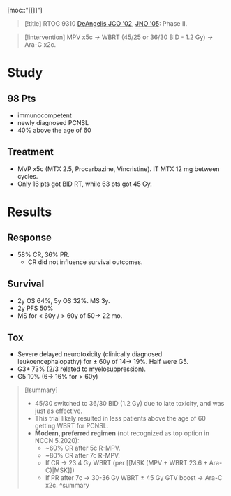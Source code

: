 [moc::"[[]]"]
>[!title]
> RTOG 9310 [DeAngelis JCO '02](http://ascopubs.org/doi/full/10.1200/JCO.2002.11.013), [JNO '05](https://link.springer.com/article/10.1007%2Fs11060-004-6596-9): Phase II.

>[!intervention]
> MPV x5c → WBRT (45/25 or 36/30 BID - 1.2 Gy) → Ara-C x2c.

# Study
## 98 Pts
- immunocompetent
- newly diagnosed PCNSL
- 40% above the age of 60

## Treatment
- MVP x5c (MTX 2.5, Procarbazine, Vincristine). IT MTX 12 mg between cycles. 
- Only 16 pts got BID RT, while 63 pts got 45 Gy.

# Results
## Response
- 58% CR, 36% PR.
	- CR did not influence survival outcomes.

## Survival
- 2y OS 64%, 5y OS 32%. MS 3y.
- 2y PFS 50%
- MS for < 60y / > 60y of 50→ 22 mo.

## Tox
- Severe delayed neurotoxicity (clinically diagnosed leukoencephalopathy) for ± 60y of 14→ 19%. Half were G5.
- G3+ 73% (2/3 related to myelosuppression).
- G5 10% (6→ 16% for > 60y)

>[!summary]
> - 45/30 switched to 36/30 BID (1.2 Gy) due to late toxicity, and was just as effective. 
> - This trial likely resulted in less patients above the age of 60 getting WBRT for PCNSL.
> - **Modern, preferred regimen** (not recognized as top option in NCCN 5.2020): 
> 	- ~60% CR after 5c R-MPV. 
> 	- ~80% CR after 7c R-MPV. 
> 	- If CR → 23.4 Gy WBRT (per [[MSK (MPV + WBRT 23.6 + Ara-C)|MSK]]) 
> 	- If PR after 7c → 30-36 Gy WBRT ± 45 Gy GTV boost → Ara-C x2c.
>^summary
